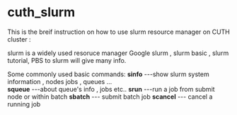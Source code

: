 # cuth_slurm
This is the breif instruction on how to use slurm resource manager on CUTH cluster :

slurm is a widely used resoruce manager 
Google slurm , slurm basic , slurm tutorial, PBS to slurm  will give many info.

Some commonly used basic commands:
**sinfo**     ---show slurm system information , nodes jobs , queues ...     
**squeue**    ---about queue's info , jobs etc..
**srun**      ---run a job from submit node or within batch
**sbatch**    --- submit batch job
**scancel**   --- cancel a running job

